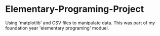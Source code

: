 # Elementary-Programing-Project
Using 'matplotlib' and CSV files to manipulate data. This was part of my foundation year 'elementary programing' moduel.
